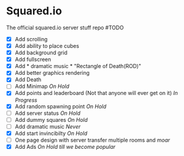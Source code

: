 # Squared.io
The official squared.io server stuff repo
#TODO
- [x] Add scrolling
- [x] Add ability to place cubes
- [x] Add background grid
- [x] Add fullscreen
- [x] Add * dramatic music * "Rectangle of Death(ROD)" 
- [x] Add better graphics rendering
- [x] Add Death
- [ ] Add Minimap *On Hold*
- [x] Add points and leaderboard (Not that anyone will ever get on it) *In Progress*
- [x] Add random spawning point *On Hold*
- [ ] Add server status *On Hold*
- [ ] Add dummy squares *On Hold*
- [ ] Add dramatic music *Never*
- [x] Add start invincibilty *On Hold*
- [ ] One page design with server transfer multiple rooms and *moar*
- [x] Add Ads *On Hold till we become popular*
